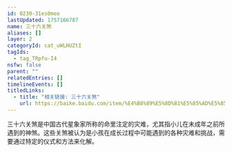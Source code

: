 ```yaml
---
id: 0230-31es0meo
lastUpdated: 1757166787
name: 三十六关煞
aliases: []
layer: 2
categoryId: cat_uWLHUZtI
tagIds:
  - tag_TRpfu-I4
nsfw: false
parent: ""
relatedEntries: []
timelineEvents: []
titledLinks:
  - title: "相关链接: 三十六关煞"
    url: https://baike.baidu.com/item/%E4%B8%89%E5%8D%81%E5%85%AD%E5%85%B3%E7%85%9E/1193567
---
```


三十六关煞是中国古代星象家所称的命里注定的灾难，尤其指小儿在未成年之前所遇到的神煞。这些关煞被认为是小孩在成长过程中可能遇到的各种灾难和挑战，需要通过特定的仪式和方法来化解。